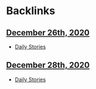 
# Backlinks
## [December 26th, 2020](<December 26th, 2020.md>)
- [Daily Stories](<Daily Stories.md>)

## [December 28th, 2020](<December 28th, 2020.md>)
- [Daily Stories](<Daily Stories.md>)


